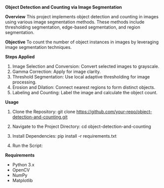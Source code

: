 **Object Detection and Counting via Image Segmentation**

**Overview**
This project implements object detection and counting in images using various image segmentation methods. These methods include thresholding segmentation, edge-based segmentation, and region segmentation.

**Objective**
To count the number of object instances in images by leveraging image segmentation techniques.

**Steps Applied**
1. Image Selection and Conversion: Convert selected images to grayscale.
2. Gamma Correction: Apply for image clarity.
3. Threshold Segmentation: Use local adaptive thresholding for image processing.
4. Erosion and Dilation: Connect nearest regions to form distinct objects.
5. Labeling and Counting: Label the image and calculate the object count.
   
**Usage**
1. Clone the Repository:
       git clone https://github.com/your-repo/object-detection-and-counting.git
   
3. Navigate to the Project Directory:
       cd object-detection-and-counting

3. Install Dependencies:
       pip install -r requirements.txt

4. Run the Script:

**Requirements**
- Python 3.x
- OpenCV
- NumPy
- Matplotlib

  

  
